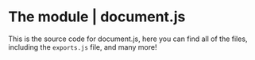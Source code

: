 # The module | document.js

This is the source code for document.js, here you can find all of the files, including the `exports.js` file, and many more!
